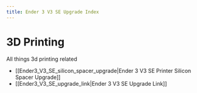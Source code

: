 ```yaml
---
title: Ender 3 V3 SE Upgrade Index
---
```

# 3D Printing
All things 3d printing related
- [[Ender3_V3_SE_silicon_spacer_upgrade|Ender 3 V3 SE Printer Silicon Spacer Upgrade]]
- [[Ender3_V3_SE_upgrade_link|Ender 3 V3 SE Upgrade Link]]